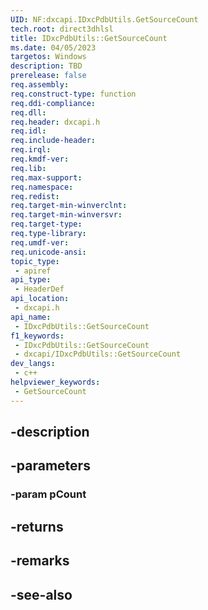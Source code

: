 ```yaml
---
UID: NF:dxcapi.IDxcPdbUtils.GetSourceCount
tech.root: direct3dhlsl
title: IDxcPdbUtils::GetSourceCount
ms.date: 04/05/2023
targetos: Windows
description: TBD
prerelease: false
req.assembly: 
req.construct-type: function
req.ddi-compliance: 
req.dll: 
req.header: dxcapi.h
req.idl: 
req.include-header: 
req.irql: 
req.kmdf-ver: 
req.lib: 
req.max-support: 
req.namespace: 
req.redist: 
req.target-min-winverclnt: 
req.target-min-winversvr: 
req.target-type: 
req.type-library: 
req.umdf-ver: 
req.unicode-ansi: 
topic_type:
 - apiref
api_type:
 - HeaderDef
api_location:
 - dxcapi.h
api_name:
 - IDxcPdbUtils::GetSourceCount
f1_keywords:
 - IDxcPdbUtils::GetSourceCount
 - dxcapi/IDxcPdbUtils::GetSourceCount
dev_langs:
 - c++
helpviewer_keywords:
 - GetSourceCount
---
```


## -description

## -parameters

### -param pCount

## -returns

## -remarks

## -see-also

